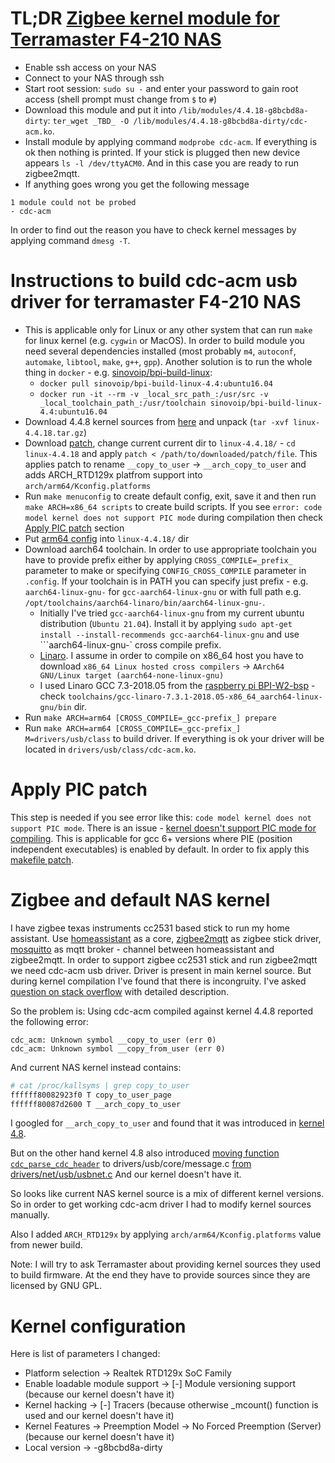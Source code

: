 # TL;DR [Zigbee kernel module for Terramaster F4-210 NAS](https://github.com/mpashka/terranas/releases/download/0.0.1/cdc-acm.ko)
* Enable ssh access on your NAS
* Connect to your NAS through ssh
* Start root session: `sudo su -` and enter your password to gain root access (shell prompt must change from `$` to `#`)
* Download this module and put it into `/lib/modules/4.4.18-g8bcbd8a-dirty`: 
  `ter_wget _TBD_ -O /lib/modules/4.4.18-g8bcbd8a-dirty/cdc-acm.ko`.
* Install module by applying command `modprobe cdc-acm`. If everything is ok then nothing is printed. 
  If your stick is plugged then new device appears `ls -l /dev/ttyACM0`. And in this case you are ready to run 
  zigbee2mqtt. 
* If anything goes wrong you get the following message
```
1 module could not be probed
- cdc-acm
```
In order to find out the reason you have to check kernel messages by applying command `dmesg -T`.


# Instructions to build cdc-acm usb driver for terramaster F4-210 NAS
* This is applicable only for Linux or any other system that can run `make` for linux kernel 
  (e.g. `cygwin` or MacOS). In order to build module you need several dependencies installed (most probably 
  `m4`, `autoconf`, `automake`, `libtool`, `make`, `g++`, `gpp`). Another solution is to run the whole thing in 
  `docker` - e.g. [sinovoip/bpi-build-linux](https://hub.docker.com/r/sinovoip/bpi-build-linux-4.4/):
    * `docker pull sinovoip/bpi-build-linux-4.4:ubuntu16.04`
    * `docker run -it --rm -v _local_src_path_:/usr/src -v _local_toolchain_path_:/usr/toolchain sinovoip/bpi-build-linux-4.4:ubuntu16.04`
* Download 4.4.8 kernel sources from [here](https://cdn.kernel.org/pub/linux/kernel/v4.x/linux-4.4.18.tar.gz)
  and unpack (`tar -xvf linux-4.4.18.tar.gz`)
* Download [patch](kernel_patch.diff), change current current dir to `linux-4.4.18/` - `cd linux-4.4.18`
  and apply `patch < /path/to/downloaded/patch/file`. This applies patch to rename `__copy_to_user` -> `__arch_copy_to_user`
  and adds ARCH_RTD129x platfrom support into `arch/arm64/Kconfig.platforms`
* Run `make menuconfig` to create default config, exit, save it and then run `make ARCH=x86_64 scripts` to create
  build scripts. If you see `error: code model kernel does not support PIC mode` during compilation then check 
  [Apply PIC patch](#apply-pic-patch) section
* Put [arm64 config](.config) into `linux-4.4.18/` dir
* Download aarch64 toolchain. In order to use appropriate toolchain you have to provide prefix either by applying
  `CROSS_COMPILE=_prefix_` parameter to make or specifying `CONFIG_CROSS_COMPILE` parameter in `.config`. If your 
  toolchain is in PATH you can specify just prefix - e.g. `aarch64-linux-gnu-` for `gcc-aarch64-linux-gnu` or
  with full path e.g. `/opt/toolchains/aarch64-linaro/bin/aarch64-linux-gnu-`.
  * Initially I've tried `gcc-aarch64-linux-gnu` from my
    current ubuntu distribution (`Ubuntu 21.04`). Install it by applying `sudo apt-get install --install-recommends gcc-aarch64-linux-gnu`
    and use ```aarch64-linux-gnu-` cross compile prefix. 
  * [Linaro](https://developer.arm.com/tools-and-software/open-source-software/developer-tools/gnu-toolchain/gnu-a/downloads).
    I assume in order to compile on x86_64 host you have to download `x86_64 Linux hosted cross compilers` -> 
    `AArch64 GNU/Linux target (aarch64-none-linux-gnu)`
  * I used Linaro GCC 7.3-2018.05 from the [raspberry pi BPI-W2-bsp](https://github.com/BPI-SINOVOIP/BPI-W2-bsp) - check
    `toolchains/gcc-linaro-7.3.1-2018.05-x86_64_aarch64-linux-gnu/bin` dir.
* Run `make ARCH=arm64 [CROSS_COMPILE=_gcc-prefix_] prepare`
* Run `make ARCH=arm64 [CROSS_COMPILE=_gcc-prefix_] M=drivers/usb/class` to build driver. If everything is ok your driver
  will be located in `drivers/usb/class/cdc-acm.ko`.


# Apply PIC patch
This step is needed if you see error like this: `code model kernel does not support PIC mode`.
There is an issue -
[kernel doesn't support PIC mode for compiling](https://askubuntu.com/questions/851433/kernel-doesnt-support-pic-mode-for-compiling).
This is applicable for gcc 6+ versions where PIE (position independent executables) is enabled by default.
In order to fix apply this [makefile patch](makefile_patch_pie.diff).


# Zigbee and default NAS kernel
I have zigbee texas instruments cc2531 based stick to run my home assistant.
Use [homeassistant](https://www.home-assistant.io/) as a core,
[zigbee2mqtt](https://www.zigbee2mqtt.io/) as zigbee stick driver,
[mosquitto](https://mosquitto.org/) as mqtt broker - channel between homeassistant and zigbee2mqtt.
In order to support zigbee cc2531 stick and run zigbee2mqtt we need cdc-acm usb driver.
Driver is present in main kernel source. But during kernel compilation I've found
that there is incongruity. I've asked [question on stack overflow](https://stackoverflow.com/questions/67525731/error-unknown-symbol-copy-to-user-during-module-load)
with detailed description.

So the problem is:
Using cdc-acm compiled against kernel 4.4.8 reported the following error:
```
cdc_acm: Unknown symbol __copy_to_user (err 0)
cdc_acm: Unknown symbol __copy_from_user (err 0)
```

And current NAS kernel instead contains:
```bash
# cat /proc/kallsyms | grep copy_to_user
ffffff80082923f0 T copy_to_user_page
ffffff80087d2600 T __arch_copy_to_user
```

I googled for `__arch_copy_to_user` and found that it was introduced in 
[kernel 4.8](https://elixir.bootlin.com/linux/v4.8/A/ident/__arch_copy_to_user).

But on the other hand kernel 4.8 also introduced 
[moving function `cdc_parse_cdc_header`](https://elixir.bootlin.com/linux/v4.8/A/ident/cdc_parse_cdc_header)
to drivers/usb/core/message.c
[from drivers/net/usb/usbnet.c](https://elixir.bootlin.com/linux/v4.7/A/ident/cdc_parse_cdc_header)
And our kernel doesn't have it.

So looks like current NAS kernel source is a mix of different kernel versions. So in order to get working 
cdc-acm driver I had to modify kernel sources manually.

Also I added `ARCH_RTD129x` by applying `arch/arm64/Kconfig.platforms` value from newer build.

Note: I will try to ask Terramaster about providing kernel sources they used to build firmware. 
At the end they have to provide sources since they are licensed by GNU GPL.


# Kernel configuration
Here is list of parameters I changed:
 * Platform selection -> Realtek RTD129x SoC Family
 * Enable loadable module support -> [-] Module versioning support (because our kernel doesn't have it)
 * Kernel hacking -> [-] Tracers (because otherwise _mcount() function is used and our kernel doesn't have it)
 * Kernel Features -> Preemption Model -> No Forced Preemption (Server) (because our kernel doesn't have it)
 * Local version -> -g8bcbd8a-dirty
